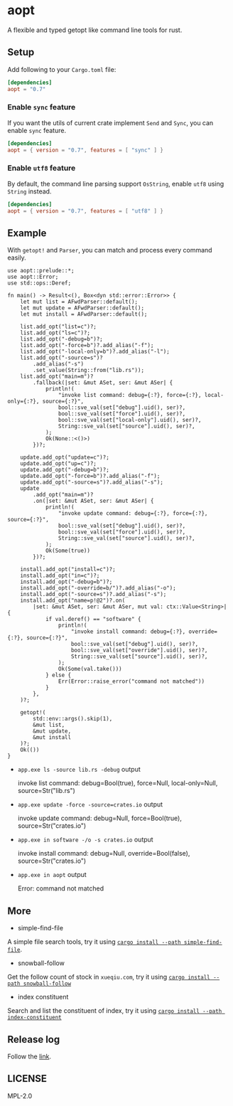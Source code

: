 # aopt

A flexible and typed getopt like command line tools for rust.

## Setup

Add following to your `Cargo.toml` file:

```toml
[dependencies]
aopt = "0.7"
```

### Enable `sync` feature

If you want the utils of current crate implement `Send` and `Sync`, you can enable `sync` feature.

```toml
[dependencies]
aopt = { version = "0.7", features = [ "sync" ] }
```

### Enable `utf8` feature

By default, the command line parsing support `OsString`, enable `utf8` using `String` instead.

```toml
[dependencies]
aopt = { version = "0.7", features = [ "utf8" ] }
```

## Example

With `getopt!` and `Parser`, you can match and process every command easily.

```ignore
use aopt::prelude::*;
use aopt::Error;
use std::ops::Deref;

fn main() -> Result<(), Box<dyn std::error::Error>> {
    let mut list = AFwdParser::default();
    let mut update = AFwdParser::default();
    let mut install = AFwdParser::default();

    list.add_opt("list=c")?;
    list.add_opt("ls=c")?;
    list.add_opt("-debug=b")?;
    list.add_opt("-force=b")?.add_alias("-f");
    list.add_opt("-local-only=b")?.add_alias("-l");
    list.add_opt("-source=s")?
        .add_alias("-s")
        .set_value(String::from("lib.rs"));
    list.add_opt("main=m")?
        .fallback(|set: &mut ASet, ser: &mut ASer| {
            println!(
                "invoke list command: debug={:?}, force={:?}, local-only={:?}, source={:?}",
                bool::sve_val(set["debug"].uid(), ser)?,
                bool::sve_val(set["force"].uid(), ser)?,
                bool::sve_val(set["local-only"].uid(), ser)?,
                String::sve_val(set["source"].uid(), ser)?,
            );
            Ok(None::<()>)
        })?;

    update.add_opt("update=c")?;
    update.add_opt("up=c")?;
    update.add_opt("-debug=b")?;
    update.add_opt("-force=b")?.add_alias("-f");
    update.add_opt("-source=s")?.add_alias("-s");
    update
        .add_opt("main=m")?
        .on(|set: &mut ASet, ser: &mut ASer| {
            println!(
                "invoke update command: debug={:?}, force={:?}, source={:?}",
                bool::sve_val(set["debug"].uid(), ser)?,
                bool::sve_val(set["force"].uid(), ser)?,
                String::sve_val(set["source"].uid(), ser)?,
            );
            Ok(Some(true))
        })?;

    install.add_opt("install=c")?;
    install.add_opt("in=c")?;
    install.add_opt("-debug=b")?;
    install.add_opt("-override=b/")?.add_alias("-o");
    install.add_opt("-source=s")?.add_alias("-s");
    install.add_opt("name=p!@2")?.on(
        |set: &mut ASet, ser: &mut ASer, mut val: ctx::Value<String>| {
            if val.deref() == "software" {
                println!(
                    "invoke install command: debug={:?}, override={:?}, source={:?}",
                    bool::sve_val(set["debug"].uid(), ser)?,
                    bool::sve_val(set["override"].uid(), ser)?,
                    String::sve_val(set["source"].uid(), ser)?,
                );
                Ok(Some(val.take()))
            } else {
                Err(Error::raise_error("command not matched"))
            }
        },
    )?;

    getopt!(
        std::env::args().skip(1),
        &mut list,
        &mut update,
        &mut install
    )?;
    Ok(())
}
```

* `app.exe ls -source lib.rs -debug` output 

    invoke list command: debug=Bool(true), force=Null, local-only=Null, source=Str("lib.rs")

* `app.exe update -force -source=crates.io` output

    invoke update command: debug=Null, force=Bool(true), source=Str("crates.io")

* `app.exe in software -/o -s crates.io` output

    invoke install command: debug=Null, override=Bool(false), source=Str("crates.io")

* `app.exe in aopt` output

    Error: command not matched

## More

- simple-find-file

A simple file search tools, try it using [`cargo install --path simple-find-file`](https://github.com/araraloren/aopt/tree/main/simple-find-file).

- snowball-follow

Get the follow count of stock in `xueqiu.com`, try it using [`cargo install --path snowball-follow`](https://github.com/araraloren/aopt/tree/main/snowball-follow)

- index constituent

Search and list the constituent of index, try it using [`cargo install --path index-constituent`](https://github.com/araraloren/aopt/tree/main/index-constituent)

## Release log

Follow the [link](https://github.com/araraloren/aopt/blob/main/aopt/Release.md).

## LICENSE

MPL-2.0